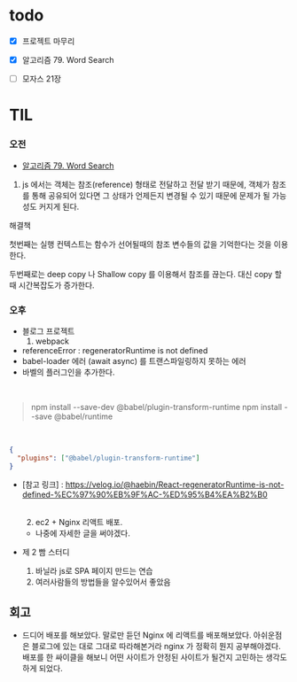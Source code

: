 # todo
- [x]  프로젝트 마무리 
- [x]  알고리즘 79. Word Search
- [ ] 모자스 21장


# TIL
### 오전 
- [알고리즘 79. Word Search](https://github.com/17-sss/fe-daily-study/blob/main/%EC%BD%94%EB%93%9C%EC%97%86%EB%8A%94%ED%94%84%EB%A1%9C%EA%B7%B8%EB%9E%98%EB%B0%8D/40%EC%9D%BC%EC%B0%A8/eamon.md)

1. js 에서는  객체는 참조(reference) 형태로 전달하고 전달 받기 때문에,
객체가 참조를 통해 공유되어 있다면 그 상태가 언제든지 변경될 수 있기 때문에 문제가 될 가능성도 커지게 된다.

해결책

   첫번째는 실행 컨텍스트는 함수가 선어될때의 참조 변수들의 값을 기억한다는 것을 이용한다.

   두번째로는 deep copy 나 Shallow copy 를 이용해서 참조를 끊는다. 대신 copy 할때 시간복잡도가 증가한다.


### 오후 
- 블로그 프로젝트
  1. webpack
- referenceError : regeneratorRuntime is not defined
- babel-loader 에러 (await async) 를 트랜스파일링하지 못하는 에러 
- 바벨의 플러그인을 추가한다. 

<br>

> npm install --save-dev @babel/plugin-transform-runtime
> npm install --save @babel/runtime

<br>

```json
{
  "plugins": ["@babel/plugin-transform-runtime"]
}
```
- [참고 링크] : https://velog.io/@haebin/React-regeneratorRuntime-is-not-defined-%EC%97%90%EB%9F%AC-%ED%95%B4%EA%B2%B0


  <br>



  2. ec2 + Nginx 리액트 배포.
  - 나중에 자세한 글을 써야겠다.

- 제 2 빰 스터디 
  1. 바닐라 js로 SPA  페이지  만드는 연습
  2. 여러사람들의 방법들을 알수있어서 좋았음

## 회고
-  드디어 배포를 해보았다. 말로만 듣던 Nginx 에 리액트를 배포해보았다. 아쉬운점은 블로그에 있는 대로 그대로 따라해본거라 nginx 가 정확히 뭔지 공부해야겠다. 배포를 한 싸이클을 해보니 어떤 사이트가 안정된 사이트가 될건지 고민하는 생각도 하게 되었다. 